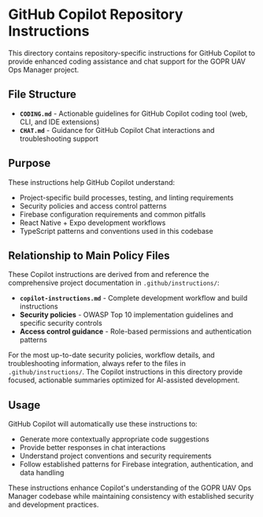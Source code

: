 # GitHub Copilot Repository Instructions

This directory contains repository-specific instructions for GitHub Copilot to provide enhanced coding assistance and chat support for the GOPR UAV Ops Manager project.

## File Structure

- **`CODING.md`** - Actionable guidelines for GitHub Copilot coding tool (web, CLI, and IDE extensions)
- **`CHAT.md`** - Guidance for GitHub Copilot Chat interactions and troubleshooting support

## Purpose

These instructions help GitHub Copilot understand:
- Project-specific build processes, testing, and linting requirements
- Security policies and access control patterns
- Firebase configuration requirements and common pitfalls
- React Native + Expo development workflows
- TypeScript patterns and conventions used in this codebase

## Relationship to Main Policy Files

These Copilot instructions are derived from and reference the comprehensive project documentation in `.github/instructions/`:

- **`copilot-instructions.md`** - Complete development workflow and build instructions
- **Security policies** - OWASP Top 10 implementation guidelines and specific security controls
- **Access control guidance** - Role-based permissions and authentication patterns

For the most up-to-date security policies, workflow details, and troubleshooting information, always refer to the files in `.github/instructions/`. The Copilot instructions in this directory provide focused, actionable summaries optimized for AI-assisted development.

## Usage

GitHub Copilot will automatically use these instructions to:
- Generate more contextually appropriate code suggestions
- Provide better responses in chat interactions
- Understand project conventions and security requirements
- Follow established patterns for Firebase integration, authentication, and data handling

These instructions enhance Copilot's understanding of the GOPR UAV Ops Manager codebase while maintaining consistency with established security and development practices.